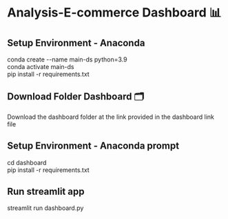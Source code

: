 # Analysis-E-commerce Dashboard 📊 
## Setup Environment - Anaconda

conda create --name main-ds python=3.9 
<br> conda activate main-ds
<br> pip install -r requirements.txt

## Download Folder Dashboard 🗂️
Download the dashboard folder at the link provided in the dashboard link file

## Setup Environment - Anaconda prompt 
cd dashboard
<br> pip install -r requirements.txt

## Run streamlit app
streamlit run dashboard.py

